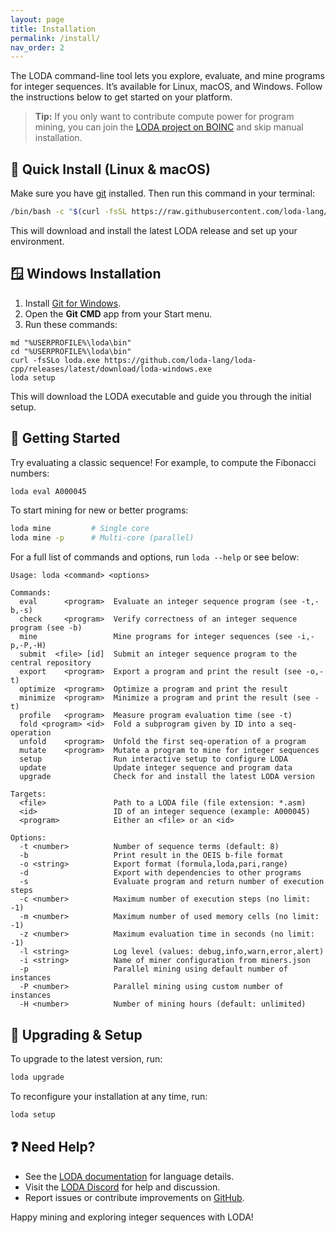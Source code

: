 ```yaml
---
layout: page
title: Installation
permalink: /install/
nav_order: 2
---
```


The LODA command-line tool lets you explore, evaluate, and mine programs for integer sequences. It’s available for Linux, macOS, and Windows. Follow the instructions below to get started on your platform.

> **Tip:** If you only want to contribute compute power for program mining, you can join the [LODA project on BOINC](https://boinc.loda-lang.org/loda/) and skip manual installation.

## 🚀 Quick Install (Linux & macOS)

Make sure you have [git](https://git-scm.com/) installed. Then run this command in your terminal:

```bash
/bin/bash -c "$(curl -fsSL https://raw.githubusercontent.com/loda-lang/loda-cpp/main/install.sh)"
```

This will download and install the latest LODA release and set up your environment.

## 🪟 Windows Installation

1. Install [Git for Windows](https://git-scm.com/download/win).
2. Open the **Git CMD** app from your Start menu.
3. Run these commands:

```
md "%USERPROFILE%\loda\bin"
cd "%USERPROFILE%\loda\bin"
curl -fsSLo loda.exe https://github.com/loda-lang/loda-cpp/releases/latest/download/loda-windows.exe
loda setup
```

This will download the LODA executable and guide you through the initial setup.

## 🏁 Getting Started

Try evaluating a classic sequence! For example, to compute the Fibonacci numbers:

```bash
loda eval A000045
```

To start mining for new or better programs:

```bash
loda mine         # Single core
loda mine -p      # Multi-core (parallel)
```

For a full list of commands and options, run `loda --help` or see below:

```
Usage: loda <command> <options>

Commands:
  eval      <program>  Evaluate an integer sequence program (see -t,-b,-s)
  check     <program>  Verify correctness of an integer sequence program (see -b)
  mine                 Mine programs for integer sequences (see -i,-p,-P,-H)
  submit  <file> [id]  Submit an integer sequence program to the central repository
  export    <program>  Export a program and print the result (see -o,-t)
  optimize  <program>  Optimize a program and print the result
  minimize  <program>  Minimize a program and print the result (see -t)
  profile   <program>  Measure program evaluation time (see -t)
  fold <program> <id>  Fold a subprogram given by ID into a seq-operation
  unfold    <program>  Unfold the first seq-operation of a program
  mutate    <program>  Mutate a program to mine for integer sequences
  setup                Run interactive setup to configure LODA
  update               Update integer sequence and program data
  upgrade              Check for and install the latest LODA version

Targets:
  <file>               Path to a LODA file (file extension: *.asm)
  <id>                 ID of an integer sequence (example: A000045)
  <program>            Either an <file> or an <id>

Options:
  -t <number>          Number of sequence terms (default: 8)
  -b                   Print result in the OEIS b-file format
  -o <string>          Export format (formula,loda,pari,range)
  -d                   Export with dependencies to other programs
  -s                   Evaluate program and return number of execution steps
  -c <number>          Maximum number of execution steps (no limit: -1)
  -m <number>          Maximum number of used memory cells (no limit: -1)
  -z <number>          Maximum evaluation time in seconds (no limit: -1)
  -l <string>          Log level (values: debug,info,warn,error,alert)
  -i <string>          Name of miner configuration from miners.json
  -p                   Parallel mining using default number of instances
  -P <number>          Parallel mining using custom number of instances
  -H <number>          Number of mining hours (default: unlimited)
```

## 🔄 Upgrading & Setup

To upgrade to the latest version, run:

```bash
loda upgrade
```

To reconfigure your installation at any time, run:

```bash
loda setup
```

## ❓ Need Help?

- See the [LODA documentation](/spec) for language details.
- Visit the [LODA Discord](https://loda-lang.org/discord) for help and discussion.
- Report issues or contribute improvements on [GitHub](https://github.com/loda-lang/loda-cpp).

Happy mining and exploring integer sequences with LODA!
